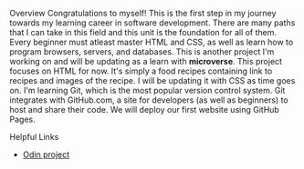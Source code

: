 Overview
Congratulations to myself! This is the first step in my journey towards my learning career in software development. There are many paths that I can take in this field and this unit is the foundation for all of them. Every beginner must atleast master HTML and CSS, as well as learn how to program browsers, servers, and databases. This is another project I'm working on and will be updating as a learn with <strong>microverse</strong>.
This project focuses on HTML for now. It's simply a food recipes containing link to recipes and images of the recipe. I will be updating it with CSS as time goes on. I'm learning Git, which is the most popular version control system. Git integrates with GitHub.com, a site for developers (as well as beginners) to host and share their code. We will deploy our first website using GitHub Pages. 

Helpful Links
<ul>
<li><a href="https://www.theodinproject.com/paths/foundations/courses/foundations/lessons/recipes">Odin project</a></li>
</ul>
